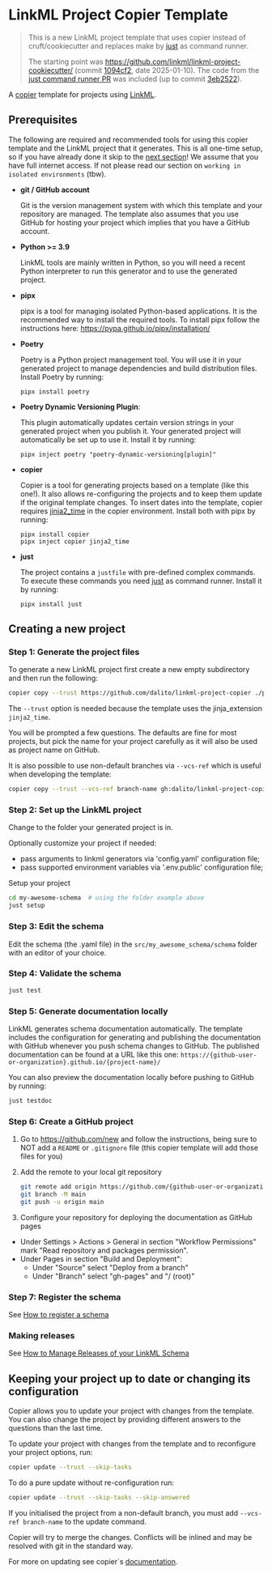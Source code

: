 # LinkML Project Copier Template

> This is a new LinkML project template that uses copier instead of cruft/cookiecutter and
> replaces make by [just](https://github.com/casey/just) as command runner.
> 
> The starting point was https://github.com/linkml/linkml-project-cookiecutter/ (commit [1094cf2](https://github.com/linkml/linkml-project-cookiecutter/commit/1094cf2ce542028ab0017eaa059dd49cdde81fb5), date 2025-01-10). 
> The code from the [just command runner PR](https://github.com/linkml/linkml-project-cookiecutter/pull/127) was included (up to commit [3eb2522](https://github.com/linkml/linkml-project-cookiecutter/tree/3eb2522f5baa9e8f27ffb4ae28c0134a42d72c9d)).

A [copier](https://copier.readthedocs.io/) template for projects using [LinkML](https://github.com/linkml/linkml).

## Prerequisites

The following are required and recommended tools for using this copier template and the LinkML project that it generates. This is all one-time setup, so if you have already done it skip to the [next section](#creating-a-new-project)! We assume that you have full internet access. If not please read our section on `working in isolated environments` (tbw).

* **git / GitHub account**

  Git is the version management system with which this template and your repository are managed. The template also assumes that you
  use GitHub for hosting your project which implies that you have a GitHub account.

* **Python >= 3.9**

  LinkML tools are mainly written in Python, so you will need a recent Python interpreter to run this generator and to use the generated project.

* **pipx**

  pipx is a tool for managing isolated Python-based applications. It is the recommended way to install the required tools. To install pipx follow the instructions here: https://pypa.github.io/pipx/installation/

* **Poetry**

  Poetry is a Python project management tool. You will use it in your generated project to manage dependencies and build distribution files. Install Poetry by running:

  ```shell
  pipx install poetry
  ```

* **Poetry Dynamic Versioning Plugin**: 

  This plugin automatically updates certain version strings in your generated project when you publish it. Your generated project will automatically be set up to use it. Install it by running:

  ```shell
  pipx inject poetry "poetry-dynamic-versioning[plugin]"
  ```

* **copier**

  Copier is a tool for generating projects based on a template (like this one!). 
  It also allows re-configuring the projects and to keep them update if the original template changes.
  To insert dates into the template, copier requires [jinja2_time](https://github.com/hackebrot/jinja2-time) in the copier environment.
  Install both with pipx by running:

  ```shell
  pipx install copier
  pipx inject copier jinja2_time
  ```

* **just**

  The project contains a `justfile` with pre-defined complex commands. 
  To execute these commands you need [just](https://github.com/casey/just) as command runner. Install it by running:

  ```shell
  pipx install just
  ```

## Creating a new project

### Step 1: Generate the project files

To generate a new LinkML project first create a new empty subdirectory and then run the following:

```bash
copier copy --trust https://github.com/dalito/linkml-project-copier ./path/to/destination
```

The `--trust` option is needed because the template uses the jinja_extension `jinja2_time`.

You will be prompted a few questions.
The defaults are fine for most projects, but pick the name for your project carefully as it will also be used as project name on GitHub.

It is also possible to use non-default branches via `--vcs-ref` which is useful when developing the template:

```bash
copier copy --trust --vcs-ref branch-name gh:dalito/linkml-project-copier ./path/to/destination
```

### Step 2: Set up the LinkML project

Change to the folder your generated project is in.

Optionally customize your project if needed:

* pass arguments to linkml generators via 'config.yaml' configuration file;
* pass supported environment variables via '.env.public' configuration file;

Setup your project

```bash
cd my-awesome-schema  # using the folder example above
just setup
```

### Step 3: Edit the schema

Edit the schema (the .yaml file) in the `src/my_awesome_schema/schema` folder with an editor of your choice.

### Step 4: Validate the schema

```bash
just test
```

### Step 5: Generate documentation locally

LinkML generates schema documentation automatically. The template includes the configuration for generating and publishing the documentation with GitHub whenever you push schema changes to GitHub. The published documentation can be found at a URL like this one:
`https://{github-user-or-organization}.github.io/{project-name}/`

You can also preview the documentation locally before pushing to GitHub by running:

```bash
just testdoc
```

### Step 6: Create a GitHub project

1. Go to https://github.com/new and follow the instructions, being sure to NOT add a `README` or `.gitignore` file (this copier template will add those files for you)

2. Add the remote to your local git repository

   ```bash
   git remote add origin https://github.com/{github-user-or-organization}/{project-name}.git
   git branch -M main
   git push -u origin main
   ```

3. Configure your repository for deploying the documentation as GitHub pages

* Under Settings > Actions > General in section "Workflow Permissions" mark "Read repository and packages permission".
* Under Pages in section "Build and Deployment":
  * Under "Source" select "Deploy from a branch"
  * Under "Branch" select "gh-pages" and "/ (root)"

### Step 7: Register the schema

See [How to register a schema](https://linkml.io/linkml/faq/contributing.html#how-do-i-register-my-schema)

### Making releases

See [How to Manage Releases of your LinkML Schema](https://linkml.io/linkml/howtos/manage-releases.html)

## Keeping your project up to date or changing its configuration

Copier allows you to update your project with changes from the template.
You can also change the project by providing different answers to the questions than the last time.

To update your project with changes from the template and to reconfigure your project options, run:

```bash
copier update --trust --skip-tasks
```

To do a pure update without re-configuration run:

```bash
copier update --trust --skip-tasks --skip-answered
```

If you initialised the project from a non-default branch, you must add `--vcs-ref branch-name` to the update command.

Copier will try to merge the changes.
Conflicts will be inlined and may be resolved with git in the standard way.

For more on updating see copier´s [documentation](https://copier.readthedocs.io/en/stable/updating/).
